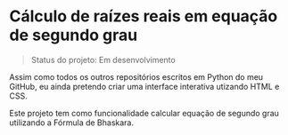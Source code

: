 # Cálculo de raízes reais em equação de segundo grau

> Status do projeto: Em desenvolvimento

Assim como todos os outros repositórios escritos em Python do meu GitHub, eu ainda pretendo criar uma interface interativa utizando HTML e CSS.

Este projeto tem como funcionalidade calcular equação de segundo grau utilizando a Fórmula de Bhaskara. 
